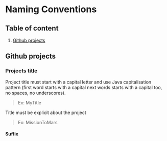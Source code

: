 # Naming Conventions

## Table of content

1. [Github projects](#Github-projects)

## Github projects

### Projects title

Project title must start with a capital letter and use Java capitalisation pattern (first word starts with a capital next words starts with a capital too, no spaces, no underscores).

> Ex: MyTitle

Title must be explicit about the project

> Ex: MissionToMars

#### Suffix

